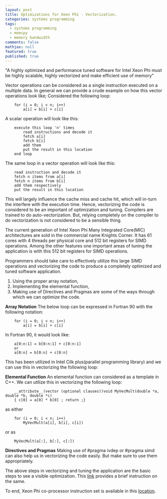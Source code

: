 ```yaml
---
layout: post
title: Optimizations for Xeon Phi - Vectorization.
categories: systems programming
tags: 
  - systems programming
  - memcpy
  - memory bandwidth
comments: false
mathjax: null
featured: true
published: true
---
```

"A highly optimized and performance tuned software for Intel Xeon Phi must be highly scalable, highly vectorized and make efficient use of memory"

Vector operations can be considered as a single instruction executed on a multiple data. In general we can provide a crude example on how this vector operations look like;
Considered the following loop:
```
    for (i = 0; i < n; i++)
        a[i] = b[i] + c[i]
```
A scalar operation will look like this:
```
    execute this loop 'n' times
        read instructions and decode it
        fetch a[i]
        fetch b[i]
        add them
        put the result in this location
    end loop
```
The same loop in a vector operation will look like this:
```
    read instruction and decode it
    fetch n items from a[i]
    fetch n items from b[i]
    add them respectively
    put the result in this location
```
This will largely influence the cache miss and cache hit, which will in-turn the interfere with the execution time. Hence, vectorizing the code is considered to be an important of optimization and tuning. Compilers are trained to do auto-vectorization. But, relying completely on the compiler to do vectorization is not considered to be a sensible thing.

The current generation of Intel Xeon Phi Many Integrated Core(MIC) architectures are sold in the commercial name Knights Corner. It has 61 cores with 4 threads per physical core and 512 bit registers for SIMD operations. Among the other features one important areas of tuning the application is with this 512 bit registers for SIMD operations.

Programmers should take care to effectively utilize this large SIMD operations and vectorizing the code to produce a completely optimized and tuned software application.

1. Using the proper array notation,
2. Implementing the elemental function, 
3. Making use of Directives and Pragmas are some of the ways through which we can optimize the code. 

**Array Notation**
The below loop can be expressed in Fortran 90 with the following notation:
```
    for (i = 0; i < n; i++)
        a[i] = b[i] + c[i]
```
In Fortran 90, it would look like:
```
    a[0:n:1] = b[0:n:1] + c[0:n:1]
    or
    a[0:n] = b[0:n] + c[0:n]
```
This has been utilized in Intel Cilk plus(parallel programming library) and we can use this in vectorizing the following loop:

**Elemental Function**
An elemental function can considered as a template in C++. We can utilize this in vectorizing the following loop:
```
    __attribute__(vector (optional clauses))void MyVecMult(double *a, double *b, double *c)
    { c[0] = a[0] * b[0] ; return ;}
```
as either
```
    for (i = 0; i < n; i++)
        MyVecMult(a[i], b[i], c[i])
```
or as 
```
    MyVecMult(a[:], b[:], c[:])
```

**Directives and Pragmas**
Making use of #pragma ivdep or #pragma simd can also help us in vectorizing the code easily. But make sure to use them appropriately. 

The above steps in vectorizing and tuning the application are the basic steps to see a visible optimization. This [link](https://software.intel.com/en-us/articles/optimization-and-performance-tuning-for-intel-xeon-phi-coprocessors-part-1-optimization) provides a brief instruction on the same.

To end, Xeon Phi co-processor instruction set is available in this [location](https://software.intel.com/sites/default/files/forum/278102/327364001en.pdf).


